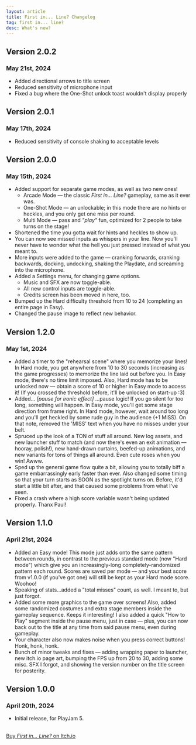 ```yaml
---
layout: article
title: First in... Line? Changelog
tag: first in... line?
desc: What's new?
---
```

## Version 2.0.2

### May 21st, 2024

- Added directional arrows to title screen <!--and High Scores scene-->
- Reduced sensitivity of microphone input
- Fixed a bug where the One-Shot unlock toast wouldn't display properly
<!--\- Catalog - fixed leaderboards to scream at proper endpoints-->

## Version 2.0.1

### May 17th, 2024

- Reduced sensitivity of console shaking to acceptable levels
<!--\- Catalog - removed debug print statements in High Scores scene-->

## Version 2.0.0

### May 15th, 2024

- Added support for separate game modes, as well as two new ones!
	- Arcade Mode — the classic *First in... Line?* gameplay, same as it ever was.
	- One-Shot Mode — an unlockable; in this mode there are no hints or heckles, and you only get one miss per round.
	- Multi Mode — pass and *"play"* fun, optimized for 2 people to take turns on the stage!
- Shortened the time you gotta wait for hints and heckles to show up.
- You can now see missed inputs as whispers in your line. Now you'll never have to wonder what the hell you just pressed instead of what you meant to.
- More inputs were added to the game — cranking forwards, cranking backwards, docking, undocking, shaking the Playdate, and screaming into the microphone.
- Added a Settings menu, for changing game options.
	- Music and SFX are now toggle-able.
	- All new control inputs are toggle-able.
	- Credits screen has been moved in here, too.
- Bumped up the Hard difficulty threshold from 10 to 24 (completing an entire page in Easy).
- Changed the pause image to reflect new behavior.
<!--\- Added support for on-line leaderboards in Catalog -->

## Version 1.2.0

### May 1st, 2024

- Added a timer to the "rehearsal scene" where you memorize your lines! In Hard mode, you get anywhere from 10 to 30 seconds (increasing as the game progresses) to memorize the line laid out before you. In Easy mode, there's no time limit imposed. Also, Hard mode has to be unlocked now — obtain a score of 10 or higher in Easy mode to access it! (If you crossed the threshold before, it'll be unlocked on start-up :3)
- Added... *[pause for ironic effect]* ...pause logic! If you go silent for too long, something will happen. In Easy mode, you'll get some stage direction from frame right. In Hard mode, however, wait around too long and you'll get heckled by some rude guy in the audience (+1 MISS). On that note, removed the 'MISS' text when you have no misses under your belt.
- Spruced up the look of a TON of stuff all around. New log assets, and new launcher stuff to match (and now there's even an exit animation — hooray, polish!), new hand-drawn curtains, beefed-up animations, and new variants for tons of things all around. Even cute roses when you win! Awww.
- Sped up the general game flow quite a bit, allowing you to totally biff a game embarrassingly early faster than ever. Also changed some timing so that your turn starts as SOON as the spotlight turns on. Before, it'd start a little bit after, and that caused some problems from what I've seen.
- Fixed a crash where a high score variable wasn't being updated properly. Thanx Paul!

## Version 1.1.0

### April 21st, 2024

- Added an Easy mode! This mode just adds onto the same pattern between rounds, in contrast to the previous standard mode (now "Hard mode") which give you an increasingly-long completely-randomized pattern each round. Scores are saved per mode — and your best score from v1.0.0 (if you've got one) will still be kept as your Hard mode score. Woohoo!
- Speaking of stats...added a "total misses" count, as well. I meant to, but just forgot.
- Added some more graphics to the game over screens! Also, added some randomized costumes and extra stage members inside the gameplay sequence. Keeps it interesting! I also added a quick "How to Play" segment inside the pause menu, just in case — plus, you can now back out to the title at any time from said pause menu, even during gameplay.
- Your character also now makes noise when you press correct buttons! Honk, honk, honk.
- Bunch of minor tweaks and fixes — adding wrapping paper to launcher, new itch.io page art, bumping the FPS up from 20 to 30, adding some misc. SFX I forgot, and showing the version number on the title screen for posterity.

## Version 1.0.0

### April 20th, 2024

- Initial release, for PlayJam 5.


<br>
<a href="https://stuffbyrae.itch.io/first-in-line" class="button">Buy <i>First in... Line?</i> on Itch.io</a>